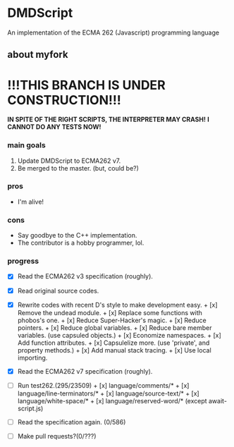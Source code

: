DMDScript
=========

An implementation of the ECMA 262 (Javascript) programming language


## about myfork

# !!!THIS BRANCH IS UNDER CONSTRUCTION!!!
**IN SPITE OF THE RIGHT SCRIPTS, THE INTERPRETER MAY CRASH!**
**I CANNOT DO ANY TESTS NOW!**


### main goals
1. Update DMDScript to ECMA262 v7.
2. Be merged to the master. (but, could be?)

### pros
* I'm alive!

### cons
* Say goodbye to the C++ implementation.
* The contributor is a hobby programmer, lol.


### progress
* [x] Read the ECMA262 v3 specification (roughly).
* [x] Read original source codes.
* [x] Rewrite codes with recent D's style to make development easy.
      + [x] Remove the undead module.
      + [x] Replace some functions with phobos's one.
      + [x] Reduce Super-Hacker's magic.
      + [x] Reduce pointers.
      + [x] Reduce global variables.
      + [x] Reduce bare member variables. (use capsuled objects.)
      + [x] Economize namespaces.
      + [x] Add function attributes.
      + [x] Capsulelize more. (use 'private', and property methods.)
      + [x] Add manual stack tracing.
      + [x] Use local importing.
* [x] Read the ECMA262 v7 specification (roughly).
* [ ] Run test262.(295/23509)
      + [x] language/comments/*
      + [x] language/line-terminators/*
      + [x] language/source-text/*
      + [x] language/white-space/*
      + [x] language/reserved-word/* (except await-script.js)
* [ ] Read the specification again. (0/586)
* [ ] Make pull requests?(0/???)


